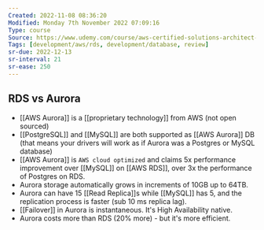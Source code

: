 ```yaml
---
Created: 2022-11-08 08:36:20
Modified: Monday 7th November 2022 07:09:16
Type: course
Source: https://www.udemy.com/course/aws-certified-solutions-architect-associate-saa-c01/?xref=E0Aed11STH4LPUQvCz0GJFABTmM=
Tags: [development/aws/rds, development/database, review]
sr-due: 2022-12-13
sr-interval: 21
sr-ease: 250
---
```


## RDS vs Aurora

- [[AWS Aurora]] is a [[proprietary technology]] from AWS (not open sourced)
- [[PostgreSQL]] and [[MySQL]] are both supported as [[AWS Aurora]] DB (that means your drivers will work as if Aurora was a Postgres or MySQL database)
- [[AWS Aurora]] is `AWS cloud optimized` and claims 5x performance improvement over [[MySQL]] on [[AWS RDS]], over 3x the performance of Postgres on RDS.
- Aurora storage automatically grows in increments of 10GB up to 64TB.
- Aurora can have 15 [[Read Replica]]s while [[MySQL]] has 5, and the replication process is faster (sub 10 ms replica lag).
- [[Failover]] in Aurora is instantaneous. It's High Availability native.
- Aurora costs more than RDS (20% more) - but it's more efficient.